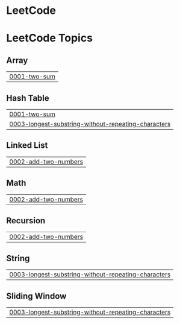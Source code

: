 # LeetCode
<!---LeetCode Topics Start-->
# LeetCode Topics
## Array
|  |
| ------- |
| [0001-two-sum](https://github.com/sunilwane/LeetCode/tree/master/0001-two-sum) |
## Hash Table
|  |
| ------- |
| [0001-two-sum](https://github.com/sunilwane/LeetCode/tree/master/0001-two-sum) |
| [0003-longest-substring-without-repeating-characters](https://github.com/sunilwane/LeetCode/tree/master/0003-longest-substring-without-repeating-characters) |
## Linked List
|  |
| ------- |
| [0002-add-two-numbers](https://github.com/sunilwane/LeetCode/tree/master/0002-add-two-numbers) |
## Math
|  |
| ------- |
| [0002-add-two-numbers](https://github.com/sunilwane/LeetCode/tree/master/0002-add-two-numbers) |
## Recursion
|  |
| ------- |
| [0002-add-two-numbers](https://github.com/sunilwane/LeetCode/tree/master/0002-add-two-numbers) |
## String
|  |
| ------- |
| [0003-longest-substring-without-repeating-characters](https://github.com/sunilwane/LeetCode/tree/master/0003-longest-substring-without-repeating-characters) |
## Sliding Window
|  |
| ------- |
| [0003-longest-substring-without-repeating-characters](https://github.com/sunilwane/LeetCode/tree/master/0003-longest-substring-without-repeating-characters) |
<!---LeetCode Topics End-->